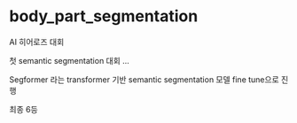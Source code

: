 # body_part_segmentation

AI 히어로즈 대회

첫 semantic segmentation 대회 ...

Segformer 라는 transformer 기반 semantic segmentation 모델 fine tune으로 진행 


최종 6등
